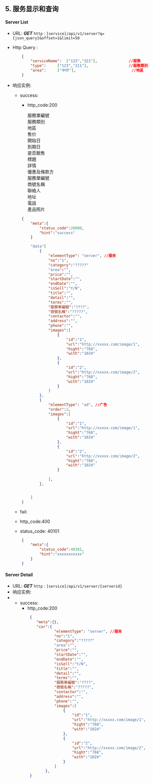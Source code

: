 ## 5. 服务显示和查询 ##

#### Server List
* URL: ***GET*** `http：[service]/api/v1/server?q={json_query}&offset=1&limit=50`
* Http Query :
	```json
		{
			"serviceName": 	["123","321"], 				//服務	
			"type": 	["123","211"], 					//服務類別		
			"area": 	["中环"], 						//地區	
		}
	```


* 响应实例:
	
	- success:
	  - http_code:200

		服務單編號 				
		服務類別				
		地區 				
		售价 				
		開始日 				
		到期日				
		是否銷售				
		標題				
		詳情				
		優惠及條款方				
		服務單編號 				
		商號名稱				
		聯絡人				
		地址				
		電話				
		產品照片 				
	```json
		{
			"meta":{
				"status_code":20000,
				"hint":"success"
			}

			"data"[
				{
					"elementType": "server", //服务
                    "no":"1", 
                    "category":"?????"
                    "area":"",
                    "price":"",
                    "startDate":"",
                    "endDate":"",
                    "isSell":"Y/N",
                    "title":"",
                    "detail":"",
                    "terms":"",
                    "服務單編號":"????",
                    "商號名稱":"?????",
                    "contactor":"",
                    "address":"",		
                    "phone":"",				
                    "images":[
						{
	                        "id":"1",   
							"url":"http://xxxxx.com/image/1",
							"hight":"768",
							"with":"1024"	
						},
						{
                            "id":"2",
							"url":"http://xxxxx.com/image/2",
							"hight":"768",
							"with":"1024"	
						}
					]
				},
				{
					"elementType": "ad", //广告
					"order":2,
					"images":[
						{
	                        "id":"1",   
							"url":"http://xxxxx.com/image/1",
							"hight":"768",
							"with":"1024"	
						},
						{
                            "id":"2",
							"url":"http://xxxxx.com/image/2",
							"hight":"768",
							"with":"1024"	
						}
						
					],
				},


			]
		}
	```

   - fail:
    
	- http_code:400
 	
	- status_code: 40101
	```json
		{
			"meta":{
				"status_code":40301,
				"hint":"xxxxxxxxxxx"
			}
		}
	````


#### Server Detail
* URL: ***GET*** `http：[service]/api/v1/server/{serverid}`
* 响应实例:
*
	- success:
	  - http_code:200
		```json
         {
            "meta":{},
            "car":{
					"elementType": "server", //服务
                    "no":"1", 
                    "category":"?????"
                    "area":"",
                    "price":"",
                    "startDate":"",
                    "endDate":"",
                    "isSell":"Y/N",
                    "title":"",
                    "detail":"",
                    "terms":"",
                    "服務單編號":"????",
                    "商號名稱":"?????",
                    "contactor":"",
                    "address":"",		
                    "phone":"",				
                    "images":[
						{
	                        "id":"1",   
							"url":"http://xxxxx.com/image/1",
							"hight":"768",
							"with":"1024"	
						},
						{
                            "id":"2",
							"url":"http://xxxxx.com/image/2",
							"hight":"768",
							"with":"1024"	
						}
					]
				},
         }
		```
